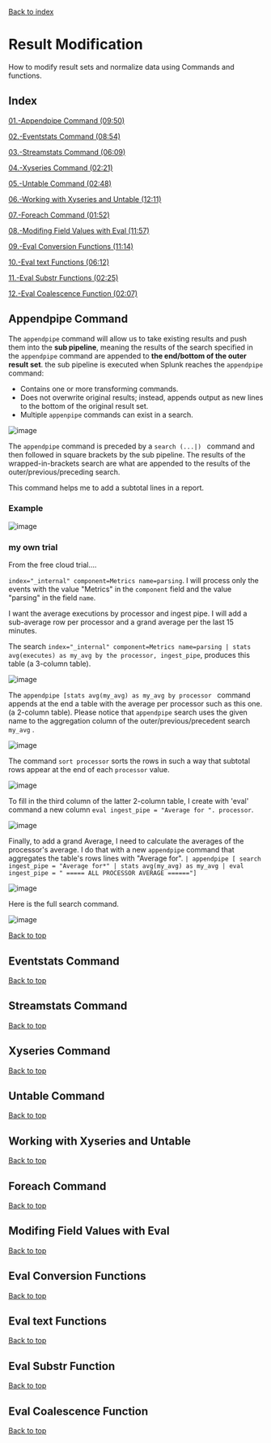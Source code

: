 [Back to index](README.md)
# Result Modification
How to modify result sets and normalize data using Commands and functions.

## Index
[01.-Appendpipe Command (09:50)](#appendpipe-command)

[02.-Eventstats Command (08:54)](#eventstats-command)

[03.-Streamstats Command (06:09)](#streamstats-command)

[04.-Xyseries Command (02:21)](#Xyseries-command)

[05.-Untable Command (02:48)](#untable-command)

[06.-Working with Xyseries and Untable (12:11)](#working-with-xyseries-and-untable)

[07.-Foreach Command (01:52)](#foreach-command)

[08.-Modifing Field Values with Eval (11:57)](#modifing-field-values-with-eval)

[09.-Eval Conversion Functions (11:14)](#eval-conversion-functions)

[10.-Eval text Functions (06:12)](#eval-text-functions)

[11.-Eval Substr Functions (02:25)](#eval-substr-function)

[12.-Eval Coalescence Function (02:07)](#eval-coalescence-function)



## Appendpipe Command
The `appendpipe` command will allow us to take existing results and push them into the **sub pipeline**, meaning the results of the search specified in the `appendpipe` command are appended to **the end/bottom of the outer result set**. the sub pipeline is executed when Splunk reaches the `appendpipe` command:
  - Contains one or more transforming commands.
  - Does not overwrite original results; instead, appends output as new lines to the bottom of the original result set.
  - Multiple `appenpipe` commands can exist in a search.

![image](https://github.com/luismiguelcasadodiaz/splunk/assets/19540140/3d8aaae3-5760-4b7b-bdb2-34241e2500b4)

The `appendpipe` command is preceded by a `search (...|) ` command and then followed in square brackets by the sub pipeline. The results of the wrapped-in-brackets search are what are appended to the results of the outer/previous/preceding search.

This command helps me to add a subtotal lines in a report.

### Example

![image](https://github.com/luismiguelcasadodiaz/splunk/assets/19540140/bf0f46a0-4878-4951-bd6f-5c4bf0f29b58)


### my own trial
From the free cloud trial....

`index="_internal" component=Metrics name=parsing`. I will process only the events with the value "Metrics" in the `component` field and the value "parsing" in the field `name`.

I want the average executions by processor and ingest pipe. I will add a sub-average  row per processor and a grand average per the last 15 minutes.

The search `index="_internal" component=Metrics name=parsing | stats avg(executes) as my_avg by the processor, ingest_pipe`, produces this table (a 3-column table).

![image](https://github.com/luismiguelcasadodiaz/splunk/assets/19540140/0d75c0c7-1545-477b-9b19-7f55a4467cf6)

The `appendpipe [stats avg(my_avg) as my_avg by processor ` command appends at the end a table with the average per processor such as this one. (a 2-column table). Please notice that `appendpipe` search uses the given name to the aggregation column of the outer/previous/precedent search `my_avg` .

![image](https://github.com/luismiguelcasadodiaz/splunk/assets/19540140/05f74164-9cc1-49cb-ad34-41d9ce2f9fe8)

The command `sort processor` sorts the rows in such a way that subtotal rows appear at the end of each `processor` value.

![image](https://github.com/luismiguelcasadodiaz/splunk/assets/19540140/5b230c9d-9391-4389-a521-05bc8470a63e)

To fill in the third column of the latter 2-column table, I create with 'eval' command  a new column `eval ingest_pipe = "Average for ". processor`.

![image](https://github.com/luismiguelcasadodiaz/splunk/assets/19540140/1216eca3-4058-4e37-899f-ef5445ac3240)

Finally, to add a grand Average, I need to calculate the averages of the processor's average. I do that with a new `appendpipe` command that aggregates the table's rows  lines with "Average for". 
`| appendpipe [ search ingest_pipe = "Average for*" | stats avg(my_avg) as my_avg | eval ingest_pipe = " ===== ALL PROCESSOR AVERAGE ======"]`

![image](https://github.com/luismiguelcasadodiaz/splunk/assets/19540140/32f08e79-928d-4a5e-94c1-a6ca8f480038)

Here is the full search command.

![image](https://github.com/luismiguelcasadodiaz/splunk/assets/19540140/c3a59e71-c752-4ad4-8b7f-2406319afc99)



[Back to top](#index)

## Eventstats Command

[Back to top](#index)

## Streamstats Command

[Back to top](#index)

## Xyseries Command

[Back to top](#index)

## Untable Command

[Back to top](#index)

## Working with Xyseries and Untable

[Back to top](#index)

## Foreach Command

[Back to top](#index)

## Modifing Field Values with Eval

[Back to top](#index)

## Eval Conversion Functions

[Back to top](#index)

## Eval text Functions

[Back to top](#index)

## Eval Substr Function

[Back to top](#index)

## Eval Coalescence Function

[Back to top](#index)
